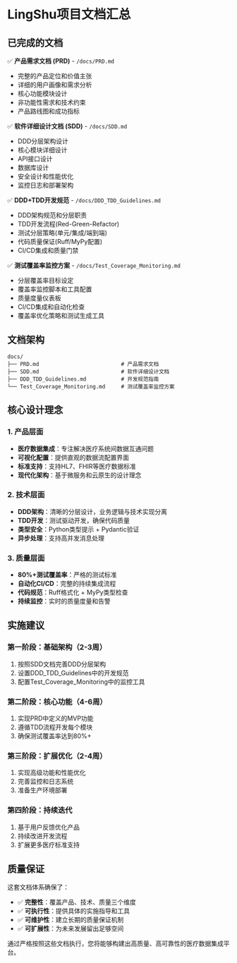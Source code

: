 # LingShu项目文档汇总

## 已完成的文档

✅ **产品需求文档 (PRD)** - `/docs/PRD.md`
- 完整的产品定位和价值主张
- 详细的用户画像和需求分析
- 核心功能模块设计
- 非功能性需求和技术约束
- 产品路线图和成功指标

✅ **软件详细设计文档 (SDD)** - `/docs/SDD.md`
- DDD分层架构设计
- 核心模块详细设计
- API接口设计
- 数据库设计
- 安全设计和性能优化
- 监控日志和部署架构

✅ **DDD+TDD开发规范** - `/docs/DDD_TDD_Guidelines.md`
- DDD架构规范和分层职责
- TDD开发流程(Red-Green-Refactor)
- 测试分层策略(单元/集成/端到端)
- 代码质量保证(Ruff/MyPy配置)
- CI/CD集成和质量门禁

✅ **测试覆盖率监控方案** - `/docs/Test_Coverage_Monitoring.md`
- 分层覆盖率目标设定
- 覆盖率监控脚本和工具配置
- 质量度量仪表板
- CI/CD集成和自动化检查
- 覆盖率优化策略和测试生成工具

## 文档架构

```
docs/
├── PRD.md                          # 产品需求文档
├── SDD.md                          # 软件详细设计文档
├── DDD_TDD_Guidelines.md           # 开发规范指南
└── Test_Coverage_Monitoring.md     # 测试覆盖率监控方案
```

## 核心设计理念

### 1. 产品层面
- **医疗数据集成**：专注解决医疗系统间数据互通问题
- **可视化配置**：提供直观的数据流配置界面
- **标准支持**：支持HL7、FHIR等医疗数据标准
- **现代化架构**：基于微服务和云原生的设计理念

### 2. 技术层面
- **DDD架构**：清晰的分层设计，业务逻辑与技术实现分离
- **TDD开发**：测试驱动开发，确保代码质量
- **类型安全**：Python类型提示 + Pydantic验证
- **异步处理**：支持高并发消息处理

### 3. 质量层面
- **80%+测试覆盖率**：严格的测试标准
- **自动化CI/CD**：完整的持续集成流程
- **代码规范**：Ruff格式化 + MyPy类型检查
- **持续监控**：实时的质量度量和告警

## 实施建议

### 第一阶段：基础架构（2-3周）
1. 按照SDD文档完善DDD分层架构
2. 设置DDD_TDD_Guidelines中的开发规范
3. 配置Test_Coverage_Monitoring中的监控工具

### 第二阶段：核心功能（4-6周）
1. 实现PRD中定义的MVP功能
2. 遵循TDD流程开发每个模块
3. 确保测试覆盖率达到80%+

### 第三阶段：扩展优化（2-4周）
1. 实现高级功能和性能优化
2. 完善监控和日志系统
3. 准备生产环境部署

### 第四阶段：持续迭代
1. 基于用户反馈优化产品
2. 持续改进开发流程
3. 扩展更多医疗标准支持

## 质量保证

这套文档体系确保了：
- ✅ **完整性**：覆盖产品、技术、质量三个维度
- ✅ **可执行性**：提供具体的实施指导和工具
- ✅ **可维护性**：建立长期的质量保证机制
- ✅ **可扩展性**：为未来发展留出足够空间

通过严格按照这些文档执行，您将能够构建出高质量、高可靠性的医疗数据集成平台。